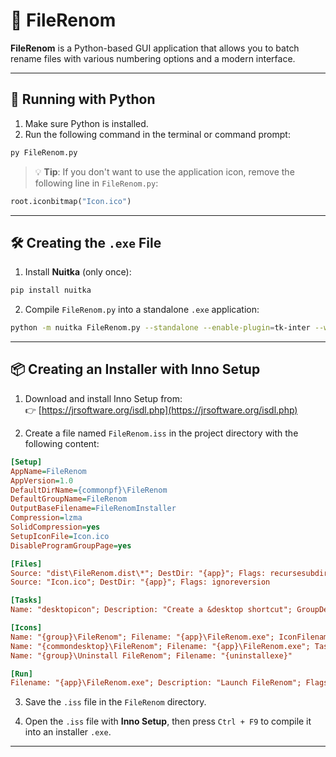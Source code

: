 # 📁 FileRenom

**FileRenom** is a Python-based GUI application that allows you to batch rename files with various numbering options and a modern interface.

---

## 🚀 Running with Python

1. Make sure Python is installed.
2. Run the following command in the terminal or command prompt:

```bash
py FileRenom.py
```

> 💡 **Tip**: If you don't want to use the application icon, remove the following line in `FileRenom.py`:
```python
root.iconbitmap("Icon.ico")
```

---

## 🛠️ Creating the `.exe` File

1. Install **Nuitka** (only once):

```bash
pip install nuitka
```

2. Compile `FileRenom.py` into a standalone `.exe` application:

```bash
python -m nuitka FileRenom.py --standalone --enable-plugin=tk-inter --windows-icon-from-ico=Icon.ico --windows-disable-console --output-dir=dist
```

---

## 📦 Creating an Installer with Inno Setup

1. Download and install Inno Setup from:  
   👉 [https://jrsoftware.org/isdl.php](https://jrsoftware.org/isdl.php)

2. Create a file named `FileRenom.iss` in the project directory with the following content:

```ini
[Setup]
AppName=FileRenom
AppVersion=1.0
DefaultDirName={commonpf}\FileRenom
DefaultGroupName=FileRenom
OutputBaseFilename=FileRenomInstaller
Compression=lzma
SolidCompression=yes
SetupIconFile=Icon.ico
DisableProgramGroupPage=yes

[Files]
Source: "dist\FileRenom.dist\*"; DestDir: "{app}"; Flags: recursesubdirs
Source: "Icon.ico"; DestDir: "{app}"; Flags: ignoreversion

[Tasks]
Name: "desktopicon"; Description: "Create a &desktop shortcut"; GroupDescription: "Additional icons:"; Flags: unchecked

[Icons]
Name: "{group}\FileRenom"; Filename: "{app}\FileRenom.exe"; IconFilename: "{app}\Icon.ico"
Name: "{commondesktop}\FileRenom"; Filename: "{app}\FileRenom.exe"; Tasks: desktopicon; IconFilename: "{app}\Icon.ico"
Name: "{group}\Uninstall FileRenom"; Filename: "{uninstallexe}"

[Run]
Filename: "{app}\FileRenom.exe"; Description: "Launch FileRenom"; Flags: nowait postinstall skipifsilent
```

3. Save the `.iss` file in the `FileRenom` directory.

4. Open the `.iss` file with **Inno Setup**, then press `Ctrl + F9` to compile it into an installer `.exe`.

---
